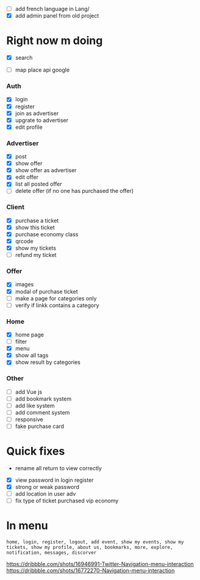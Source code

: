 - [ ] add french language in Lang/
- [x] add admin panel from old project 

# Right now m doing
- [x] search
- [ ] map place api google



### Auth
- [x] login
- [x] register
- [x] join as advertiser
- [x] upgrate to advertiser
- [x] edit profile

### Advertiser
- [x] post
- [x] show offer
- [x] show offer as advertiser
- [x] edit offer
- [x] list all posted offer
- [ ] delete offer (if no one has purchased the offer)

### Client
- [x] purchase a ticket
- [x] show this ticket
- [x] purchase economy class 
- [x] qrcode
- [x] show my tickets
- [ ] refund my ticket

### Offer
- [x] images
- [x] modal of purchase ticket
- [ ] make a page for categories only
- [ ] verify if linkk contains a category

### Home
- [x] home page
- [ ] filter
- [x] menu
- [x] show all tags
- [x] show result by categories

### Other
- [ ] add Vue js
- [ ] add bookmark system
- [ ] add like system
- [ ] add comment system
- [ ] responsive
- [ ] fake purchase card

# Quick fixes
- rename all return to view correctly
- [x] view password in login register
- [x] strong or weak password
- [ ] add location in user adv
- [ ] fix type of ticket purchased vip economy

# In menu
    home, login, register, logout, add event, show my events, show my tickets, show my profile, about us, bookmarks, more, explore, notification, messages, discorver
https://dribbble.com/shots/16946991-Twitter-Navigation-menu-interaction
https://dribbble.com/shots/16772270-Navigation-menu-interaction